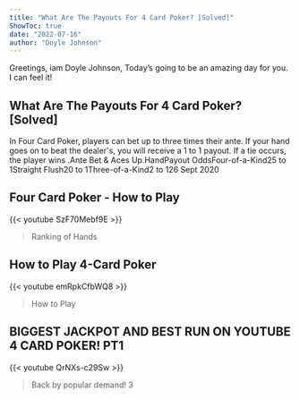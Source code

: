 ```yaml
---
title: "What Are The Payouts For 4 Card Poker? [Solved]"
ShowToc: true 
date: "2022-07-16"
author: "Doyle Johnson" 
---
```


Greetings, iam Doyle Johnson, Today’s going to be an amazing day for you. I can feel it!
## What Are The Payouts For 4 Card Poker? [Solved]
In Four Card Poker, players can bet up to three times their ante. If your hand goes on to beat the dealer's, you will receive a 1 to 1 payout. If a tie occurs, the player wins
.Ante Bet & Aces Up.HandPayout OddsFour-of-a-Kind25 to 1Straight Flush20 to 1Three-of-a-Kind2 to 126 Sept 2020

## Four Card Poker - How to Play
{{< youtube SzF70Mebf9E >}}
>Ranking of Hands 

## How to Play 4-Card Poker
{{< youtube emRpkCfbWQ8 >}}
>How to Play 

## BIGGEST JACKPOT AND BEST RUN ON YOUTUBE 4 CARD POKER!  PT1
{{< youtube QrNXs-c29Sw >}}
>Back by popular demand! 3 

